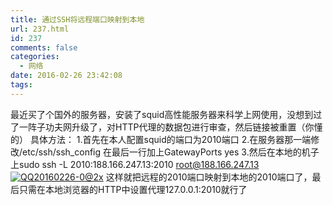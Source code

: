 ```yaml
---
title: 通过SSH将远程端口映射到本地
url: 237.html
id: 237
comments: false
categories:
  - 网络
date: 2016-02-26 23:42:08
tags:
---
```


最近买了个国外的服务器，安装了squid高性能服务器来科学上网使用，没想到过了一阵子功夫网升级了，对HTTP代理的数据包进行审查，然后链接被重置（你懂的） 
具体方法： 
1.首先在本人配置squid的端口为2010端口 
2.在服务器那一端修改/etc/ssh/ssh_config 在最后一行加上GatewayPorts yes 
3.然后在本地的机子上sudo ssh -L 2010:188.166.247.13:2010 root@188.166.247.13 [![QQ20160226-0@2x](/images/old/2016/02/QQ20160226-0@2x.png)](/images/old/2016/02/QQ20160226-0@2x.png) 
这样就把远程的2010端口映射到本地的2010端口了，最后只需在本地浏览器的HTTP中设置代理127.0.0.1:2010就行了
